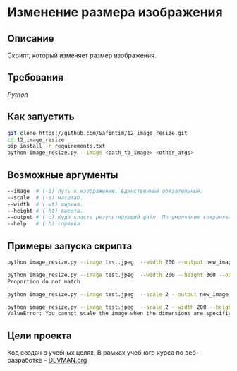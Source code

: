 # Изменение размера изображения

## Описание

Скрипт, который изменяет размер изображения.

## Требования

*Python*

## Как запустить

```sh
git clone https://github.com/Safintim/12_image_resize.git
cd 12_image_resize
pip install -r requirements.txt
python image_resize.py --image <path_to_image> <other_args>
```

## Возможные аргументы
```sh
--image  # (-i) путь к изображению. Единственный обязательный. 
--scale  # (-s) масштаб.
--width  # (-wt) ширина.
--height # (-ht) высота.
--output # (-o) Куда класть результирующий файл. По умолчанию сохраняет в директорию с расположением скрипта в таком виде: imagename_200x400.jpeg.
--help   # (-h) справка
```

## Примеры запуска скрипта

```sh
python image_resize.py --image test.jpeg  --width 200 --output new_image.jpeg
```

```sh
python image_resize.py --image test.jpeg  --width 200 --height 300 --output new_image.jpeg
Proportion do not match
```

```sh
python image_resize.py --image test.jpeg  --scale 2 --output new_image.jpeg
```

```sh
python image_resize.py --image test.jpeg  --scale 2 --width 200 --height 300 --output new_image.jpeg
ValueError: You cannot scale the image when the dimensions are specified
```

## Цели проекта

Код создан в учебных целях. В рамках учебного курса по веб-разработке - [DEVMAN.org](https://devman.org)
